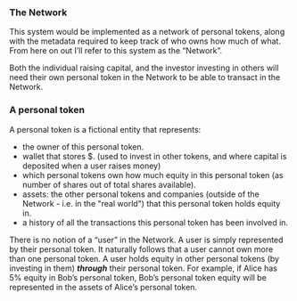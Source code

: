 ### The Network

This system would be implemented as a network of personal tokens, along with the metadata required to keep track of who owns how much of what. From here on out I’ll refer to this system as the “Network”.

Both the individual raising capital, and the investor investing in others will need their own personal token in the Network to be able to transact in the Network.

### A personal token

A personal token is a fictional entity that represents:

- the owner of this personal token.
- wallet that stores $. (used to invest in other tokens, and where capital is deposited when a user raises money)
- which personal tokens own how much equity in this personal token (as number of shares out of total shares available).
- assets: the other personal tokens and companies (outside of the Network - i.e. in the "real world") that this personal token holds equity in.
- a history of all the transactions this personal token has been involved in.

<Card caption="A personal token with shareholders and a portfolio of other personal tokens and companies.">
  <PersonalTokenComp />
</Card>

There is no notion of a “user” in the Network. A user is simply represented by their personal token. It naturally follows that a user cannot own more than one personal token. A user holds equity in other personal tokens (by investing in them) **_through_** their personal token. For example, if Alice has 5% equity in Bob’s personal token, Bob’s personal token equity will be represented in the assets of Alice’s personal token.
